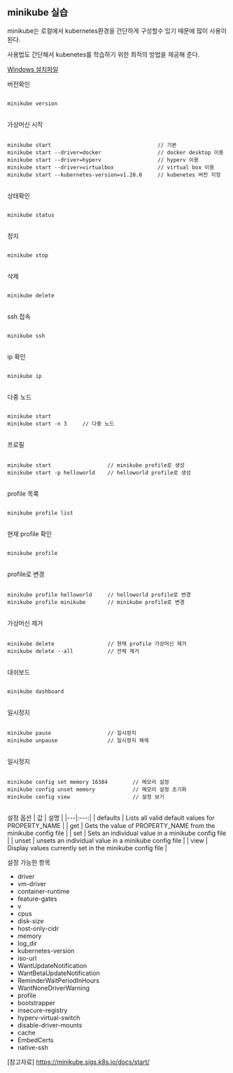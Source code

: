 minikube 실습
-----

minikube는 로컬에서 kubernetes환경을 간단하게 구성할수 있기 때문에 많이 사용이 된다.

사용법도 간단해서 kubenetes를 학습하기 위한 최적의 방법을 제공해 준다.

[Windows 설치파일](https://github.com/kubernetes/minikube/releases/latest/download/minikube-installer.exe "minikube-installer.exe")


버전확인
<pre>
<code>
minikube version
</code>
</pre>

가상머신 시작 
<pre>
<code>
minikube start                                  // 기본
minikube start --driver=docker                  // docker desktop 이용
minikube start --driver=hyperv                  // hyperv 이용
minikube start --driver=virtualbox              // virtual box 이용
minikube start --kubernetes-version=v1.20.0     // kubenetes 버전 지정
</code>
</pre>

상태확인
<pre>
<code>
minikube status
</code>
</pre>

정지
<pre>
<code>
minikube stop
</code>
</pre>

삭제
<pre>
<code>
minikube delete
</code>
</pre>

ssh 접속
<pre>
<code>
minikube ssh
</code>
</pre>

ip 확인
<pre>
<code>
minikube ip
</code>
</pre>

다중 노드
<pre>
<code>
minikube start
minikube start -n 3     // 다중 노드
</code>
</pre>

프로필
<pre>
<code>
minikube start                  // minikube profile로 생성
minikube start -p helloworld    // helloworld profile로 생성
</code>
</pre>

profile 목록
<pre>
<code>
minikube profile list
</code>
</pre>

현재 profile 확인
<pre>
<code>
minikube profile
</code>
</pre>

profile로 변경
<pre>
<code>
minikube profile helloworld     // helloworld profile로 변경
minikube profile minikube       // minikube profile로 변경
</code>
</pre>

가상머신 제거
<pre>
<code>
minikube delete                 // 현재 profile 가상머신 제거
minikube delete --all           // 전체 제거
</code>
</pre>

대쉬보드
<pre>
<code>
minikube dashboard
</code>
</pre>

일시정지
<pre>
<code>
minikube pause                  // 일시정지
minikube unpause                // 일시정지 해제
</code>
</pre>

일시정지
<pre>
<code>
minikube config set memory 16384        // 메모리 설정
minikube config unset memory            // 메모리 설정 초기화
minikube config view                    // 설정 보기
</code>
</pre>

설정 옵션
| 값 | 설명 |
|---|:---:|
| defaults |    Lists all valid default values for PROPERTY_NAME |
| get |         Gets the value of PROPERTY_NAME from the minikube config file |
| set |        Sets an individual value in a minikube config file |
| unset |      unsets an individual value in a minikube config file |
| view |       Display values currently set in the minikube config file |

설정 가능한 항목
 * driver
 * vm-driver
 * container-runtime
 * feature-gates
 * v
 * cpus
 * disk-size
 * host-only-cidr
 * memory
 * log_dir
 * kubernetes-version
 * iso-url
 * WantUpdateNotification
 * WantBetaUpdateNotification
 * ReminderWaitPeriodInHours
 * WantNoneDriverWarning
 * profile
 * bootstrapper
 * insecure-registry
 * hyperv-virtual-switch
 * disable-driver-mounts
 * cache
 * EmbedCerts
 * native-ssh

[참고자료] https://minikube.sigs.k8s.io/docs/start/


